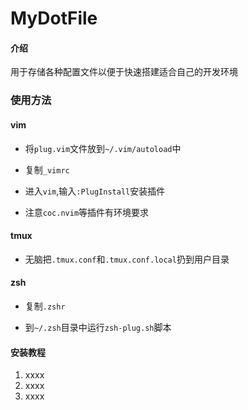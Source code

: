# MyDotFile

#### 介绍
用于存储各种配置文件以便于快速搭建适合自己的开发环境

### 使用方法

#### vim

- 将`plug.vim`文件放到`~/.vim/autoload`中

- 复制`_vimrc`

- 进入`vim`,输入`:PlugInstall`安装插件

- 注意`coc.nvim`等插件有环境要求

#### tmux
- 无脑把`.tmux.conf`和`.tmux.conf.local`扔到用户目录

#### zsh

- 复制`.zshr`

- 到`~/.zsh`目录中运行`zsh-plug.sh`脚本


#### 安装教程

1.  xxxx
2.  xxxx
3.  xxxx
